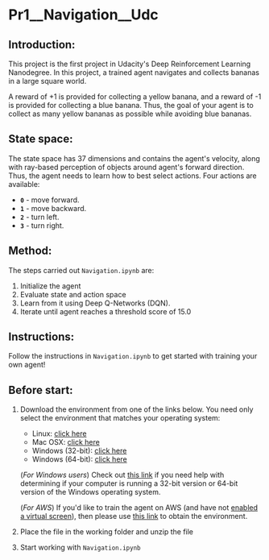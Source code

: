 # Pr1__Navigation__Udc


## Introduction:

This project is the first project in Udacity's Deep Reinforcement Learning Nanodegree. In this project, a trained agent navigates and collects bananas in a large square world.

A reward of +1 is provided for collecting a yellow banana, and a reward of -1 is provided for collecting a blue banana.  Thus, the goal of your agent is to collect as many yellow bananas as possible while avoiding blue bananas.  


## State space:

The state space has 37 dimensions and contains the agent's velocity, along with ray-based perception of objects around agent's forward direction.  Thus, the agent needs to learn how to best select actions.  Four actions are available:

- **`0`** - move forward.
- **`1`** - move backward.
- **`2`** - turn left.
- **`3`** - turn right.


## Method:

The steps carried out `Navigation.ipynb` are:
1. Initialize the agent 
2. Evaluate state and action space
3. Learn from it using Deep Q-Networks (DQN).
4. Iterate until agent reaches a threshold score of 15.0


## Instructions:

Follow the instructions in `Navigation.ipynb` to get started with training your own agent! 

## Before start:

1. Download the environment from one of the links below.  You need only select the environment that matches your operating system:
    - Linux: [click here](https://s3-us-west-1.amazonaws.com/udacity-drlnd/P1/Banana/Banana_Linux.zip)
    - Mac OSX: [click here](https://s3-us-west-1.amazonaws.com/udacity-drlnd/P1/Banana/Banana.app.zip)
    - Windows (32-bit): [click here](https://s3-us-west-1.amazonaws.com/udacity-drlnd/P1/Banana/Banana_Windows_x86.zip)
    - Windows (64-bit): [click here](https://s3-us-west-1.amazonaws.com/udacity-drlnd/P1/Banana/Banana_Windows_x86_64.zip)
    
    (_For Windows users_) Check out [this link](https://support.microsoft.com/en-us/help/827218/how-to-determine-whether-a-computer-is-running-a-32-bit-version-or-64) if you need help with determining if your computer is running a 32-bit version or 64-bit version of the Windows operating system.

    (_For AWS_) If you'd like to train the agent on AWS (and have not [enabled a virtual screen](https://github.com/Unity-Technologies/ml-agents/blob/master/docs/Training-on-Amazon-Web-Service.md)), then please use [this link](https://s3-us-west-1.amazonaws.com/udacity-drlnd/P1/Banana/Banana_Linux_NoVis.zip) to obtain the environment.
2. Place the file in the working folder and unzip the file
3. Start working with `Navigation.ipynb`
